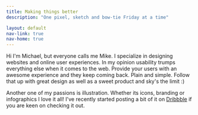```yaml
---
title: Making things better
description: "One pixel, sketch and bow-tie Friday at a time"

layout: default
nav-link: true
nav-home: true
---
```


Hi I'm Michael, but everyone calls me Mike. I specialize in designing websites and online user experiences. In my opinion usability trumps everything else when it comes to the web. Provide your users with an awesome experience and they keep coming back. Plain and simple. Follow that up with great design as well as a sweet product and sky's the limit :)

Another one of my passions is illustration. Whether its icons, branding or infographics I love it all! I've recently started posting a bit of it on <a href="https://dribbble.com/macorlett" target="_blank">Dribbble</a> if you are keen on checking it out.